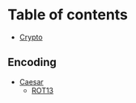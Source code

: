 # Table of contents

* [Crypto](README.md)

## Encoding

* [Caesar](encoding/caesar/README.md)
  * [ROT13](encoding/caesar/rot13.md)

